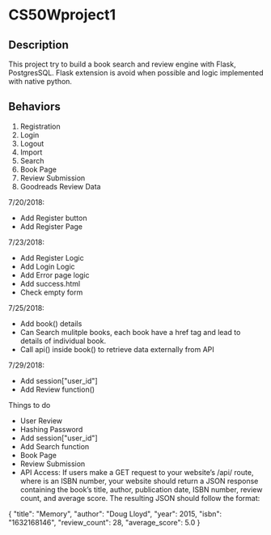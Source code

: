 # CS50Wproject1

## Description 

This project try to build a book search and review engine with Flask, PostgresSQL. Flask extension is avoid when possible and logic implemented with native python.

## Behaviors

1. Registration
2. Login
3. Logout
4. Import
5. Search
6. Book Page
7. Review Submission
8. Goodreads Review Data

7/20/2018:

* Add Register button
* Add Register Page

7/23/2018:

* Add Register Logic
* Add Login Logic
* Add Error page logic
* Add success.html
* Check empty form

7/25/2018:

* Add book() details
* Can Search mulitple books, each book have a href tag and lead to details of individual book.
* Call api() inside book() to retrieve data externally from API

7/29/2018:

* Add session["user_id"]
* Add Review function()

Things to do

* User Review
* Hashing Password
* Add session["user_id"]
* Add Search function
* Book Page
* Review Submission
* API Access: If users make a GET request to your website’s /api/<isbn> route, where <isbn> is an ISBN number, your website should return a JSON response containing the book’s title, author, publication date, ISBN number, review count, and average score. The resulting JSON should follow the format:

{
    "title": "Memory",
    "author": "Doug Lloyd",
    "year": 2015,
    "isbn": "1632168146",
    "review_count": 28,
    "average_score": 5.0
}
